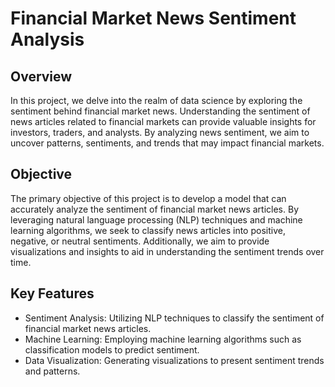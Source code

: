 # Financial Market News Sentiment Analysis

## Overview
In this project, we delve into the realm of data science by exploring the sentiment behind financial market news. Understanding the sentiment of news articles related to financial markets can provide valuable insights for investors, traders, and analysts. By analyzing news sentiment, we aim to uncover patterns, sentiments, and trends that may impact financial markets.

## Objective
The primary objective of this project is to develop a model that can accurately analyze the sentiment of financial market news articles. By leveraging natural language processing (NLP) techniques and machine learning algorithms, we seek to classify news articles into positive, negative, or neutral sentiments. Additionally, we aim to provide visualizations and insights to aid in understanding the sentiment trends over time.

## Key Features
  - Sentiment Analysis: Utilizing NLP techniques to classify the sentiment of financial market news articles.
  - Machine Learning: Employing machine learning algorithms such as classification models to predict sentiment.
  - Data Visualization: Generating visualizations to present sentiment trends and patterns.

